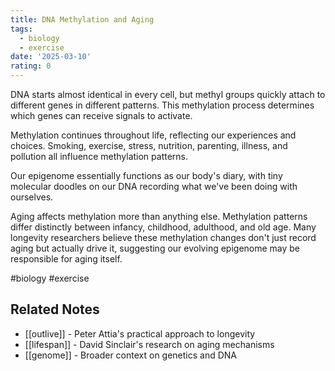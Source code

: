 ```yaml
---
title: DNA Methylation and Aging
tags:
  - biology
  - exercise
date: '2025-03-10'
rating: 0
---
```





DNA starts almost identical in every cell, but methyl groups quickly attach to different genes in different patterns. This methylation process determines which genes can receive signals to activate.

Methylation continues throughout life, reflecting our experiences and choices. Smoking, exercise, stress, nutrition, parenting, illness, and pollution all influence methylation patterns.

Our epigenome essentially functions as our body's diary, with tiny molecular doodles on our DNA recording what we've been doing with ourselves.

Aging affects methylation more than anything else. Methylation patterns differ distinctly between infancy, childhood, adulthood, and old age. Many longevity researchers believe these methylation changes don't just record aging but actually drive it, suggesting our evolving epigenome may be responsible for aging itself.

#biology #exercise 

## Related Notes
- [[outlive]] - Peter Attia's practical approach to longevity
- [[lifespan]] - David Sinclair's research on aging mechanisms
- [[genome]] - Broader context on genetics and DNA
